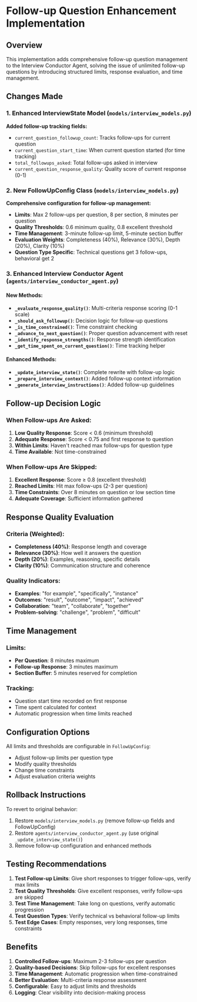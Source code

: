 # Follow-up Question Enhancement Implementation

## Overview
This implementation adds comprehensive follow-up question management to the Interview Conductor Agent, solving the issue of unlimited follow-up questions by introducing structured limits, response evaluation, and time management.

## Changes Made

### 1. Enhanced InterviewState Model (`models/interview_models.py`)
**Added follow-up tracking fields:**
- `current_question_followup_count`: Tracks follow-ups for current question
- `current_question_start_time`: When current question started (for time tracking)
- `total_followups_asked`: Total follow-ups asked in interview
- `current_question_response_quality`: Quality score of current response (0-1)

### 2. New FollowUpConfig Class (`models/interview_models.py`)
**Comprehensive configuration for follow-up management:**
- **Limits**: Max 2 follow-ups per question, 8 per section, 8 minutes per question
- **Quality Thresholds**: 0.6 minimum quality, 0.8 excellent threshold
- **Time Management**: 3-minute follow-up limit, 5-minute section buffer
- **Evaluation Weights**: Completeness (40%), Relevance (30%), Depth (20%), Clarity (10%)
- **Question Type Specific**: Technical questions get 3 follow-ups, behavioral get 2

### 3. Enhanced Interview Conductor Agent (`agents/interview_conductor_agent.py`)

#### New Methods:
- **`_evaluate_response_quality()`**: Multi-criteria response scoring (0-1 scale)
- **`_should_ask_followup()`**: Decision logic for follow-up questions
- **`_is_time_constrained()`**: Time constraint checking
- **`_advance_to_next_question()`**: Proper question advancement with reset
- **`_identify_response_strengths()`**: Response strength identification
- **`_get_time_spent_on_current_question()`**: Time tracking helper

#### Enhanced Methods:
- **`_update_interview_state()`**: Complete rewrite with follow-up logic
- **`_prepare_interview_context()`**: Added follow-up context information
- **`_generate_interview_instructions()`**: Added follow-up guidelines

## Follow-up Decision Logic

### When Follow-ups Are Asked:
1. **Low Quality Response**: Score < 0.6 (minimum threshold)
2. **Adequate Response**: Score < 0.75 and first response to question
3. **Within Limits**: Haven't reached max follow-ups for question type
4. **Time Available**: Not time-constrained

### When Follow-ups Are Skipped:
1. **Excellent Response**: Score ≥ 0.8 (excellent threshold)
2. **Reached Limits**: Hit max follow-ups (2-3 per question)
3. **Time Constraints**: Over 8 minutes on question or low section time
4. **Adequate Coverage**: Sufficient information gathered

## Response Quality Evaluation

### Criteria (Weighted):
- **Completeness (40%)**: Response length and coverage
- **Relevance (30%)**: How well it answers the question
- **Depth (20%)**: Examples, reasoning, specific details
- **Clarity (10%)**: Communication structure and coherence

### Quality Indicators:
- **Examples**: "for example", "specifically", "instance"
- **Outcomes**: "result", "outcome", "impact", "achieved"
- **Collaboration**: "team", "collaborate", "together"
- **Problem-solving**: "challenge", "problem", "difficult"

## Time Management

### Limits:
- **Per Question**: 8 minutes maximum
- **Follow-up Response**: 3 minutes maximum
- **Section Buffer**: 5 minutes reserved for completion

### Tracking:
- Question start time recorded on first response
- Time spent calculated for context
- Automatic progression when time limits reached

## Configuration Options

All limits and thresholds are configurable in `FollowUpConfig`:
- Adjust follow-up limits per question type
- Modify quality thresholds
- Change time constraints
- Adjust evaluation criteria weights

## Rollback Instructions

To revert to original behavior:
1. Restore `models/interview_models.py` (remove follow-up fields and FollowUpConfig)
2. Restore `agents/interview_conductor_agent.py` (use original `_update_interview_state()`)
3. Remove follow-up configuration and enhanced methods

## Testing Recommendations

1. **Test Follow-up Limits**: Give short responses to trigger follow-ups, verify max limits
2. **Test Quality Thresholds**: Give excellent responses, verify follow-ups are skipped
3. **Test Time Management**: Take long on questions, verify automatic progression
4. **Test Question Types**: Verify technical vs behavioral follow-up limits
5. **Test Edge Cases**: Empty responses, very long responses, time constraints

## Benefits

1. **Controlled Follow-ups**: Maximum 2-3 follow-ups per question
2. **Quality-based Decisions**: Skip follow-ups for excellent responses
3. **Time Management**: Automatic progression when time-constrained
4. **Better Evaluation**: Multi-criteria response assessment
5. **Configurable**: Easy to adjust limits and thresholds
6. **Logging**: Clear visibility into decision-making process
